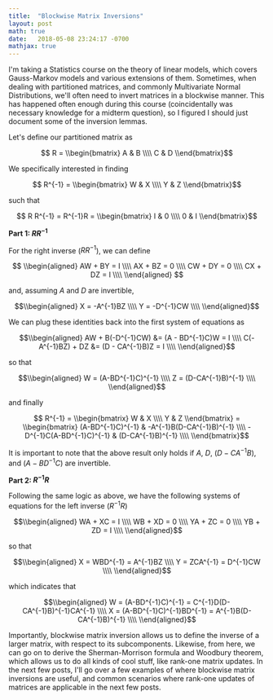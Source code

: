 ```yaml
---
title:  "Blockwise Matrix Inversions"
layout: post
math: true
date:   2018-05-08 23:24:17 -0700
mathjax: true
---
```


I'm taking a Statistics course on the theory of linear models, which covers Gauss-Markov models and various extensions of them.  Sometimes, when dealing with partitioned matrices, and commonly Multivariate Normal Distributions, we'll often need to invert matrices in a blockwise manner.  This has happened often enough during this course (coincidentally was necessary knowledge for a midterm question), so I figured I should just document some of the inversion lemmas.

Let's define our partitioned matrix as

$$ R = \\begin{bmatrix}
A & B \\\\
C & D
\\end{bmatrix}$$

We specifically interested in finding

$$ R^{-1} = \\begin{bmatrix}
W & X \\\\
Y & Z
\\end{bmatrix}$$

such that

$$ R R^{-1} = R^{-1}R =
\\begin{bmatrix}
I & 0 \\\\
0 & I
\\end{bmatrix}$$


**Part 1: $R R^{-1}$**

For the right inverse ($R R^{-1}$), we can define

$$ \\begin{aligned}
AW + BY = I \\\\
AX + BZ = 0 \\\\
CW + DY = 0 \\\\
CX + DZ = I \\\\
\\end{aligned}
$$

and, assuming $A$ and $D$ are invertible,

$$\\begin{aligned}
X = -A^{-1}BZ \\\\
Y = -D^{-1}CW \\\\
\\end{aligned}$$

We can plug these identities back into the first system of equations as

$$\\begin{aligned}
AW + B(-D^{-1}CW) &= (A - BD^{-1}C)W = I \\\\
C(-A^{-1}BZ) + DZ &= (D - CA^{-1}B)Z = I \\\\
\\end{aligned}$$

so that

$$\\begin{aligned}
W = (A-BD^{-1}C)^{-1} \\\\
Z = (D-CA^{-1}B)^{-1} \\\\
\\end{aligned}$$

and finally

$$ R^{-1} = \\begin{bmatrix}
W & X \\\\
Y & Z
\\end{bmatrix}
= \\begin{bmatrix}
(A-BD^{-1}C)^{-1} & -A^{-1}B(D-CA^{-1}B)^{-1} \\\\
-D^{-1}C(A-BD^{-1}C)^{-1} & (D-CA^{-1}B)^{-1} \\\\
\\end{bmatrix}$$

It is important to note that the above result only holds if $A$, $D$, $(D-CA^{-1}B)$, and $(A-BD^{-1}C)$ are invertible.

**Part 2: $R^{-1} R$**

Following the same logic as above, we have the following systems of equations for the left inverse ($R^{-1}R$)

$$\\begin{aligned}
WA + XC = I \\\\
WB + XD = 0 \\\\
YA + ZC = 0 \\\\
YB + ZD = I \\\\
\\end{aligned}$$

so that

$$\\begin{aligned}
X = WBD^{-1} = A^{-1}BZ \\\\
Y = ZCA^{-1} = D^{-1}CW \\\\
\\end{aligned}$$

which indicates that

$$\\begin{aligned}
W = (A-BD^{-1}C)^{-1} = C^{-1}D(D-CA^{-1}B)^{-1}CA^{-1} \\\\
X = (A-BD^{-1}C)^{-1}BD^{-1} = A^{-1}B(D-CA^{-1}B)^{-1} \\\\
\\end{aligned}$$

Importantly, blockwise matrix inversion allows us to define the inverse of a larger matrix, with respect to its subcomponents.  Likewise, from here, we can go on to derive the Sherman-Morrison formula and Woodbury theorem, which allows us to do all kinds of cool stuff, like rank-one matrix updates.  In the next few posts, I'll go over a few examples of where blockwise matrix inversions are useful, and common scenarios where rank-one updates of matrices are applicable in the next few posts.